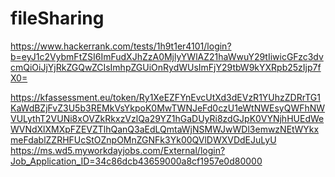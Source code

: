 # fileSharing

https://www.hackerrank.com/tests/1h9t1er4101/login?b=eyJ1c2VybmFtZSI6ImFudXJhZzA0MjlyYWlAZ21haWwuY29tIiwicGFzc3dvcmQiOiJjYjRkZGQwZCIsImhpZGUiOnRydWUsImFjY29tbW9kYXRpb25zIjp7fX0=

https://kfassessment.eu/token/Ry1XeEZFYnEvcUtXd3dEVzR1YUhzZDRrTG1KaWdBZjFvZ3U5b3REMkVsYkpoK0MwTWNJeFd0czU1eWtNWEsyQWFhNWVULythT2VUNi8xOVZkRkxzVzlQa29YZ1hGaDUyRi8zdGJpK0VYNjhHUEdWeWVNdXlXMXpFZEVZTlhQanQ3aEdLQmtaWjNSMWJwWDl3emwzNEtWYkxmeFdablZZRHFUcStOZnpOMnZGNFk3Yk00QVlDWXVDdEJuLyU
https://ms.wd5.myworkdayjobs.com/External/login?Job_Application_ID=34c86dcb43659000a8cf1957e0d80000
